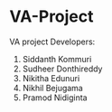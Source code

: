 VA-Project
==========

VA project
Developers:
  1. Siddanth Kommuri
  2. Sudheer Donthireddy
  3. Nikitha Edunuri
  4. Nikhil Bejugama
  5. Pramod Nidiginta
